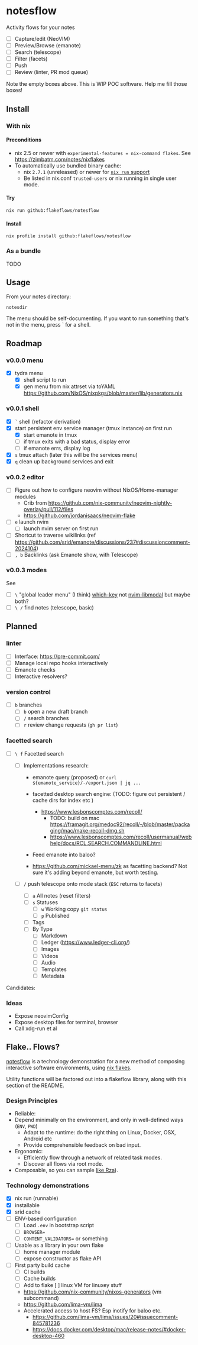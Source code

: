 # notesflow

Activity flows for your notes

- [ ] Capture/edit (NeoVIM)
- [ ] Preview/Browse (emanote)
- [ ] Search (telescope)
- [ ] Filter (facets)
- [ ] Push
- [ ] Review (linter, PR mod queue)

Note the empty boxes above. This is WIP POC software. Help me fill those boxes!

## Install
### With nix
#### Preconditions

- nix 2.5 or newer with `experimental-features = nix-command flakes`. See https://zimbatm.com/notes/nixflakes
- To automatically use bundled binary cache:
  - nix `2.7.1` (unreleased) or newer for [`nix run` support](https://github.com/NixOS/nix/issues/6170)
  - Be listed in nix.conf `trusted-users` or nix running in single user mode.

#### Try

`nix run github:flakeflows/notesflow`

#### Install

`nix profile install github:flakeflows/notesflow`

### As a bundle

TODO

## Usage

From your notes directory:

```
notesdir
```

The menu should be self-documenting. If you want to run something that's not in the menu, press \` for a shell.

## Roadmap

### v0.0.0 menu

- [x] tydra menu
   - [x] shell script to run
   - [x] gen menu from nix attrset via toYAML https://github.com/NixOS/nixpkgs/blob/master/lib/generators.nix

### v0.0.1 shell
- [x] `` ` `` shell (refactor derivation)
- [x] start persistent env service manager (tmux instance) on first run
  - [x] start emanote in tmux
  - [ ] if tmux exits with a bad status, display error
  - [ ] if emanote errs, display log
- [x] `s` tmux attach (later this will be the services menu)
- [x] `q` clean up background services and exit

### v0.0.2 editor
- [ ] Figure out how to configure neovim without NixOS/Home-manager modules
  - Crib from https://github.com/nix-community/neovim-nightly-overlay/pull/112/files
  - https://github.com/jordanisaacs/neovim-flake
- [ ] `e` launch nvim
  - [ ] launch nvim server on first run
- [ ] Shortcut to traverse wikilinks (ref https://github.com/srid/emanote/discussions/237#discussioncomment-2024104)
- [ ] `, b` Backlinks (ask Emanote show, with Telescope)

### v0.0.3 modes

See [](docs/v0.0.3.md)
- [ ] `\` "global leader menu" (I think) [which-key](https://github.com/folke/which-key.nvim) not [nvim-libmodal](https://github.com/Iron-E/nvim-libmodal) but maybe both?
- [ ] `\ /` find notes (telescope, basic)

## Planned

### linter
- [ ] Interface: https://pre-commit.com/
- [ ] Manage local repo hooks interactively
- [ ] Emanote checks
- [ ] Interactive resolvers?

### version control

- [ ] `b` branches
  - [ ] `b` open a new draft branch
  - [ ] `/` search branches
  - [ ] `r` review change requests (`gh pr list`)

### facetted search

- [ ] `\ f` Facetted search
  - [ ] Implementations research:
    - emanote query (proposed) or `curl ${emanote_service}/-/export.json | jq ...` 
    - facetted desktop search engine: (TODO: figure out persistent / cache dirs for index etc )
      - https://www.lesbonscomptes.com/recoll/
        - TODO: build on mac https://framagit.org/medoc92/recoll/-/blob/master/packaging/mac/make-recoll-dmg.sh
        - https://www.lesbonscomptes.com/recoll/usermanual/webhelp/docs/RCL.SEARCH.COMMANDLINE.html
    - Feed emanote into baloo?

    -  https://github.com/mickael-menu/zk as facetting backend? Not sure it's adding beyond emanote, but worth testing.

  - [ ] `/` push telescope onto mode stack (`ESC` returns to facets)
    - [ ] `a` All notes (reset filters)
    - [ ] `s` Statuses
      - [ ] `w` Working copy `git status`
      - [ ] `p` Published
    - [ ] Tags
    - [ ] By Type
      - [ ] Markdown
      - [ ] Ledger (https://www.ledger-cli.org/)
      - [ ] Images
      - [ ] Videos
      - [ ] Audio
      - [ ] Templates
      - [ ] Metadata

Candidates:

### Ideas

- Expose neovimConfig
- Expose desktop files for terminal, browser
- Call xdg-run et al



## Flake.. Flows?

[notesflow](https://github.com/flakeflows/notesflow) is a technology demonstration for a new method of composing interactive software environments, using [nix flakes](https://zimbatm.com/notes/nixflakes).

Utility functions will be factored out into a flakeflow library, along with this section of the README.

### Design Principles

- Reliable:
- Depend minimally on the environment, and only in well-defined ways (`ENV`, `PWD`)
  - Adapt to the runtime: do the right thing on Linux, Docker, OSX, Android etc
  - Provide comprehensible feedback on bad input.
- Ergonomic:
  - Efficiently flow through a network of related task modes.
  - Discover all flows via root mode.
- Composable, so you can sample [like Rza](https://www.youtube.com/watch?v=jSEs8-46Qlo)).

### Technology demonstrations

- [x] nix run (runnable)
- [x] installable
- [x] srid cache
- [ ] ENV-based configuration
  - [ ] Load `.env` in bootstrap script
  - [ ] `BROWSER=`
  - [ ] `CONTENT_VALIDATORS=` or something
- [ ] Usable as a library in your own flake
  - [ ] home manager module
  - [ ] expose constructor as flake API
- [ ] First party build cache
  - [ ] CI builds
  - [ ] Cache builds
  - [ ] Add to flake
 [ ] linux VM for linuxey stuff
  - https://github.com/nix-community/nixos-generators (vm subcommand)
  - https://github.com/lima-vm/lima
  - Accelerated access to host FS? Esp inotify for baloo etc.
    - https://github.com/lima-vm/lima/issues/20#issuecomment-845781236
    - https://docs.docker.com/desktop/mac/release-notes/#docker-desktop-460